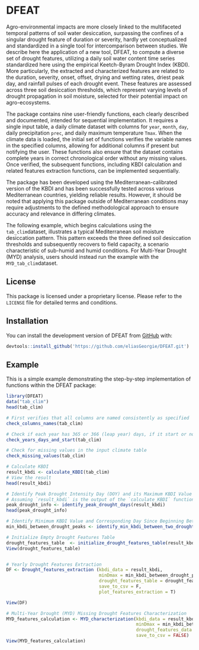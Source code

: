 # DFEAT

<!-- badges: start -->

<!-- badges: end -->

Agro-environmental impacts are more closely linked to the multifaceted temporal patterns of soil water desiccation,
surpassing the confines of a singular drought feature of duration or severity,
hardly yet conceptualized and standardized in a single tool for intercomparison between studies.
We describe here the application of a new tool, DFEAT, to compute a diverse set of drought features,
utilizing a daily soil water content time series standardized here using the empirical Keetch-Byram Drought Index (KBDI).
More particularly, the extracted and characterized features are related to the duration, severity, onset, offset, drying and wetting rates, driest peak day, and rainfall pulses of each drought event.
These features are assessed across three soil desiccation thresholds, which represent varying levels of drought propagation in soil moisture, selected for their potential impact on agro-ecosystems.


The package contains nine user-friendly functions, each clearly described and documented, intended for sequential implementation.
It requires a single input table, a daily climate dataset with columns for `year`, `month`, `day`,
daily precipitation `prec`, and daily maximum temperature `Tmax`. When the climate data is loaded,
the initial set of functions verifies the variable names in the specified columns, allowing for additional columns if present but notifying the user.
These functions also ensure that the dataset contains complete years in correct chronological order without any missing values. Once verified,
the subsequent functions, including KBDI calculation and related features extraction functions, can be implemented sequentially.

The package has been developed using the Mediterranean-calibrated version of the KBDI and has been successfully tested across various Mediterranean countries,
yielding reliable results. However, it should be noted that applying this package outside of Mediterranean conditions
may require adjustments to the defined methodological approach to ensure accuracy and relevance in differing climates.

The following example, which begins calculations using the `tab_clim`dataset, illustrates a typical Mediterranean soil moisture desiccation pattern.
This pattern exceeds the three defined soil desiccation thresholds and subsequently recovers to field capacity, a scenario characteristic of sub-humid and humid conditions.
For Multi-Year Drought (MYD) analysis, users should instead run the example with the `MYD_tab_clim`dataset.

## License
This package is licensed under a proprietary license. Please refer to the `LICENSE` file for detailed terms and conditions.

## Installation

You can install the development version of DFEAT from [GitHub](https://github.com/eliasGeorgie/DFEAT.git) with:

``` r
devtools::install_github('https://github.com/eliasGeorgie/DFEAT.git')
```

## Example

This is a simple example demonstrating the step-by-step implementation of functions within the DFEAT package:



``` r
library(DFEAT)
data("tab_clim")
head(tab_clim)

# First verifies that all columns are named consistently as specified
check_columns_names(tab_clim)

# Check if each year has 365 or 366 (leap year) days, if it start or no on January 1st, and if years are in chornological order
check_years_days_and_start(tab_clim)

# Check for missing values in the input climate table
check_missing_values(tab_clim)

# Calculate KBDI
result_kbdi <- calculate_KBDI(tab_clim)
# View the result
head(result_kbdi)

# Identify Peak Drought Intensity Day (DOY) and its Maximum KBDI Value for Each Year
# Assuming `result_kbdi` is the output of the `calculate_KBDI` function
peak_drought_info <- identify_peak_drought_days(result_kbdi)
head(peak_drought_info)

# Identify Minimum KBDI Value and Corresponding Day Since Beginning Between Two Consecutive Peak Drought Days (Peak.KBDI.DOY)
min_kbdi_between_drought_peaks <- identify_min_kbdi_between_two_drought_peaks(result_kbdi, peak_drought_info)

# Initialize Empty Drought Features Table
drought_features_table  <- initialize_drought_features_table(result_kbdi)
View(drought_features_table)


# Yearly Drought Features Extraction
DF <- Drought_features_extraction (kbdi_data = result_kbdi,
                                   minDmax = min_kbdi_between_drought_peaks,
                                   drought_features_table = drought_features_table,
                                   save_to_csv = F,
                                   plot_features_extraction = T)

View(DF)

# Multi-Year Drought (MYD) Missing Drought Features Characterization
MYD_features_calculation <- MYD_characterization(kbdi_data = result_kbdi,
                                                 minDmax = min_kbdi_between_drought_peaks,
                                                 drought_features_data = DF,
                                                 save_to_csv = FALSE)
View(MYD_features_calculation)

```

